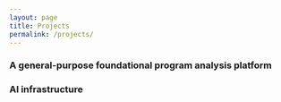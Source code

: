```yaml
---
layout: page
title: Projects
permalink: /projects/
---
```



### A general-purpose foundational program analysis platform


### AI infrastructure
